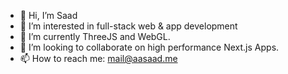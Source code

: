 - 👋 Hi, I’m Saad
- 👀 I’m interested in full-stack web & app development
- 🌱 I’m currently ThreeJS and WebGL.
- 💞️ I’m looking to collaborate on high performance Next.js Apps. 
- 📫 How to reach me: mail@aasaad.me

<!---
xosaad/xosaad is a ✨ special ✨ repository because its `README.md` (this file) appears on your GitHub profile.
You can click the Preview link to take a look at your changes.
--->
